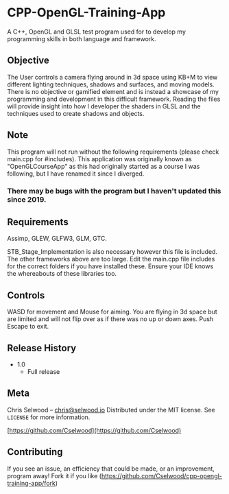 # CPP-OpenGL-Training-App
A C++, OpenGL and GLSL test program used for to develop my programming skills in both language and framework.

## Objective
The User controls a camera flying around in 3d space using KB+M to view different lighting techniques, shadows and surfaces, and moving models. There is no objective or gamified element and is instead a showcase of my programming and development in this difficult framework. Reading the files will provide insight into how I developer the shaders in GLSL and the techniques used to create shadows and objects.

## Note
This program will not run without the following requirements (please check main.cpp for #includes).
This application was originally known as "OpenGLCourseApp" as this had originally started as a course I was following, but I have renamed it since I diverged.

### There may be bugs with the program but I haven't updated this since 2019.

## Requirements
Assimp,
GLEW,
GLFW3,
GLM,
GTC.

STB_Stage_Implementation is also necessary however this file is included. The other frameworks above are too large. Edit the main.cpp file includes for the correct folders if you have installed these. Ensure your IDE knows the whereabouts of these libraries too.

## Controls
WASD for movement and Mouse for aiming. You are flying in 3d space but are limited and will not flip over as if there was no up or down axes. 
Push Escape to exit. 

## Release History
* 1.0
    * Full release
    
## Meta

Chris Selwood – chris@selwood.io
Distributed under the MIT license. See ``LICENSE`` for more information.

[https://github.com/Cselwood](https://github.com/Cselwood)

## Contributing

If you see an issue, an efficiency that could be made, or an improvement, program away!
Fork it if you like (<https://github.com/Cselwood/cpp-opengl-training-app/fork>)
